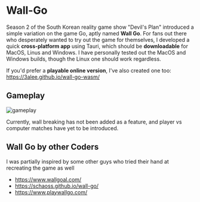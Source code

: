 # Wall-Go

Season 2 of the South Korean reality game show "Devil's Plan" introduced a simple variation on the game Go, aptly named **Wall Go**. For fans out there who desperately wanted to try out the game for themselves, I developed a quick **cross-platform app** using Tauri, which should be **downloadable** for MacOS, Linus and Windows. I have personally tested out the MacOS and Windows builds, though the Linux one should work regardless.

If you'd prefer a **playable online version**, I've also created one too: https://3alee.github.io/wall-go-wasm/

## Gameplay

![gameplay](https://github.com/user-attachments/assets/7a23f0e6-91d5-4ce0-b986-5786d6c817c5)

Currently, wall breaking has not been added as a feature, and player vs computer matches have yet to be introduced.

## Wall Go by other Coders 

I was partially inspired by some other guys who tried their hand at recreating the game as well
- https://www.wallgoal.com/
- https://schaoss.github.io/wall-go/
- https://www.playwallgo.com/
